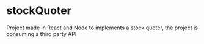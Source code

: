 # stockQuoter
Project made in React and Node to implements a stock quoter, the project is consuming a third party API
